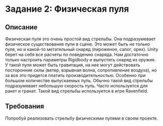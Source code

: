 # Задание 2: Физическая пуля

## Описание

Физическая пуля это очень простой вид стрельбы. Она подразумевает физическое существование пули в сцене. Это может быть не только пуля, но и какой-то метательный снаряд (пироженое, сапог, орех). Unity берет на себя все расчеты по поведению снаряда. Нам достаточно только настроить параметры Rigidbody и выпустить снаряд из оружия. У такой пули может быть гравитация, на нее могут действовать посторонние силы (ветер, взрывная волна, сопротивление воздуха), но за все это придется платить производительностью. Особенно при большом количестве выпускаемых пуль. Обычно такой вид стрельбы подразумевает небольшую скорость пуль. Часто используется для ракет и гранат. Такой вид стрельбы используется в игре Ravenfield.

## Требования

Попробуй реализовать стрельбу физическими пулями в своем проекте.

